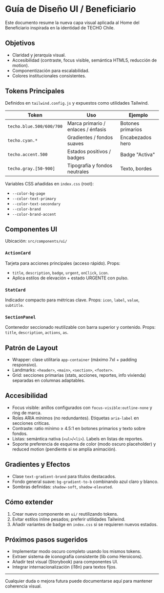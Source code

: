 # Guía de Diseño UI / Beneficiario

Este documento resume la nueva capa visual aplicada al Home del Beneficiario inspirada en la identidad de TECHO Chile.

## Objetivos
- Claridad y jerarquía visual.
- Accesibilidad (contraste, focus visible, semántica HTML5, reducción de motion).
- Componentización para escalabilidad.
- Colores institucionales consistentes.

## Tokens Principales
Definidos en `tailwind.config.js` y expuestos como utilidades Tailwind.

| Token | Uso | Ejemplo |
|-------|-----|---------|
| `techo.blue.500/600/700` | Marca primario / enlaces / énfasis | Botones primarios |
| `techo.cyan.*` | Gradientes / fondos suaves | Encabezados hero |
| `techo.accent.500` | Estados positivos / badges | Badge "Activa" |
| `techo.gray.[50-900]` | Tipografía y fondos neutrales | Texto, bordes |

Variables CSS añadidas en `index.css` (root):
- `--color-bg-page`
- `--color-text-primary`
- `--color-text-secondary`
- `--color-brand`
- `--color-brand-accent`

## Componentes UI
Ubicación: `src/components/ui/`

### `ActionCard`
Tarjeta para acciones principales (acceso rápido). Props:
- `title`, `description`, `badge`, `urgent`, `onClick`, `icon`.
- Aplica estilos de elevación + estado URGENTE con pulso.

### `StatCard`
Indicador compacto para métricas clave.
Props: `icon`, `label`, `value`, `subtitle`.

### `SectionPanel`
Contenedor seccionado reutilizable con barra superior y contenido.
Props: `title`, `description`, `actions`, `as`.

## Patrón de Layout
- Wrapper: clase utilitaria `app-container` (máximo 7xl + padding responsivo).
- Landmarks: `<header>`, `<main>`, `<section>`, `<footer>`.
- Grid: secciones primarias (stats, acciones, reportes, info vivienda) separadas en columnas adaptables.

## Accesibilidad
- Focus visible: anillos configurados con `focus-visible:outline-none` y ring de marca.
- Roles ARIA mínimos (no redundantes). Etiquetas `aria-label` en secciones críticas.
- Contraste: ratio mínimo ≥ 4.5:1 en botones primarios y texto sobre fondos.
- Listas: semántica nativa (`<ul>`/`<li>`). Labels en listas de reportes.
- Soporte preferencia de esquema de color (modo oscuro placeholder) y reduced motion (pendiente si se amplía animación).

## Gradientes y Efectos
- Clase `text-gradient-brand` para títulos destacados.
- Fondo general suave: `bg-gradient-to-b` combinando azul claro y blanco.
- Sombras definidas: `shadow-soft`, `shadow-elevated`.

## Cómo extender
1. Crear nuevo componente en `ui/` reutilizando tokens.
2. Evitar estilos inline pesados; preferir utilidades Tailwind.
3. Añadir variantes de badge en `index.css` si se requieren nuevos estados.

## Próximos pasos sugeridos
- Implementar modo oscuro completo usando los mismos tokens.
- Extraer sistema de iconografía consistente (lib como Heroicons).
- Añadir test visual (Storybook) para componentes UI.
- Integrar internacionalización (i18n) para textos fijos.

---
Cualquier duda o mejora futura puede documentarse aquí para mantener coherencia visual.
